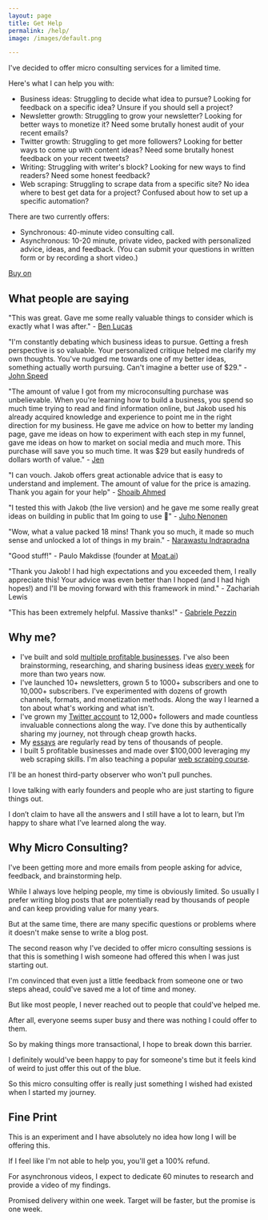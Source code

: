 ```yaml
---
layout: page
title: Get Help
permalink: /help/
image: /images/default.png

---
```


I've decided to offer micro consulting services for a limited time.

Here's what I can help you with:

* Business ideas: Struggling to decide what idea to pursue? Looking for feedback on a specific idea? Unsure if you should sell a project?
* Newsletter growth: Struggling to grow your newsletter? Looking for better ways to monetize it? Need some brutally honest audit of your recent emails?
* Twitter growth: Struggling to get more followers? Looking for better ways to come up with content ideas? Need some brutally honest feedback on your recent tweets?
* Writing: Struggling with writer's block? Looking for new ways to find readers? Need some honest feedback?
* Web scraping: Struggling to scrape data from a specific site? No idea where to best get data for a project? Confused about how to set up a specific automation?

There are two currently offers:

* Synchronous: 40-minute video consulting call.
* Asynchronous: 10-20 minute, private video, packed with personalized advice, ideas, and feedback. (You can submit your questions in written form or by recording a short video.) 

<script src="https://gumroad.com/js/gumroad.js"></script>
<a class="gumroad-button" href="https://jakobgreenfeld.gumroad.com/l/uigrl/">Buy on</a>


## What people are saying

"This was great. Gave me some really valuable things to consider which is exactly what I was after." - [Ben Lucas](https://haveaplan.xyz)

"I'm constantly debating which business ideas to pursue. Getting a fresh perspective is so valuable. Your personalized critique helped me clarify my own thoughts. You've nudged me towards one of my better ideas, something actually worth pursuing. Can't imagine a better use of $29." - [John Speed](https://twitter.com/John_Speed)

"The amount of value I got from my microconsulting purchase was unbelievable. When you're learning how to build a business, you spend so much time trying to read and find information online, but Jakob used his already acquired knowledge and experience to point me in the right direction for my business. He gave me advice on how to better my landing page, gave me ideas on how to experiment with each step in my funnel, gave me ideas on how to market on social media and much more. This purchase will save you so much time. It was $29 but easily hundreds of dollars worth of value." - [Jen](https://twitter.com/raff_jen)

"I can vouch. Jakob offers great actionable advice that is easy to understand and implement. The amount of value for the price is amazing. Thank you again for your help" - [Shoaib Ahmed](https://twitter.com/ShoaibA323/status/1578324696214704129)


"I tested this with Jakob (the live version) and he gave me some really great ideas on building in public that Im going to use 🙏" - [Juho Nenonen](https://twitter.com/JNeponen/status/1578362698697302016)

"Wow, what a value packed 18 mins! Thank you so much, it made so much sense and unlocked a lot of things in my brain." - [Narawastu Indrapradna](https://www.linkedin.com/in/narawastu-indrapradna-a485263b/?originalSubdomain=id)

"Good stuff!" - Paulo Makdisse (founder at [Moat.ai](https://moat.ai))

"Thank you Jakob! I had high expectations and you exceeded them, I really appreciate this! Your advice was even better than I hoped (and I had high hopes!) and I'll be moving forward with this framework in mind." - Zachariah Lewis

"This has been extremely helpful. Massive thanks!" - [Gabriele Pezzin](https://www.flygohr.com)

## Why me?


* I've built and sold [multiple profitable businesses](/about). I've also been brainstorming, researching, and sharing business ideas [every week](https://brainstorms.substack.com) for more than two years now.
* I've launched 10+ newsletters, grown 5 to 1000+ subscribers and one to 10,000+ subscribers. I've experimented with dozens of growth channels, formats, and monetization methods. Along the way I learned a ton about what's working and what isn't.
* I've grown my [Twitter account](https://twitter.com/jakobgreenfeld) to 12,000+ followers and made countless invaluable connections along the way. I've done this by authentically sharing my journey, not through cheap growth hacks. 
* My [essays](/articles) are regularly read by tens of thousands of people. 
* I built 5 profitable businesses and made over $100,000 leveraging my web scraping skills. I'm also teaching a popular [web scraping course](https://jakobgreenfeld.gumroad.com/l/scraping).

I'll be an honest third-party observer who won't pull punches.

I love talking with early founders and people who are just starting to figure things out. 

I don’t claim to have all the answers and I still have a lot to learn, but I’m happy to share what I’ve learned along the way.


## Why Micro Consulting?

I've been getting more and more emails from people asking for advice, feedback, and brainstorming help. 

While I always love helping people, my time is obviously limited. So usually I prefer writing blog posts that are potentially read by thousands of people and can keep providing value for many years. 

But at the same time, there are many specific questions or problems where it doesn't make sense to write a blog post. 

The second reason why I've decided to offer micro consulting sessions is that this is something I wish someone had offered this when I was just starting out. 

I'm convinced that even just a little feedback from someone one or two steps ahead, could've saved me a lot of time and money.

But like most people, I never reached out to people that could've helped me. 

After all, everyone seems super busy and there was nothing I could offer to them. 

So by making things more transactional, I hope to break down this barrier. 

I definitely would've been happy to pay for someone's time but it feels kind of weird to just offer this out of the blue. 

So this micro consulting offer is really just something I wished had existed when I started my journey. 

## Fine Print

This is an experiment and I have absolutely no idea how long I will be offering this. 

If I feel like I'm not able to help you, you'll get a 100% refund. 

For asynchronous videos, I expect to dedicate 60 minutes to research and provide a video of my findings. 

Promised delivery within one week. Target will be faster, but the promise is one week.





